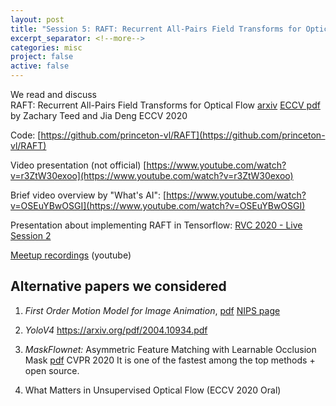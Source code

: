 ```yaml
---
layout: post 
title: "Session 5: RAFT: Recurrent All-Pairs Field Transforms for Optical Flow"
excerpt_separator: <!--more-->
categories: misc
project: false
active: false
---
```



We read and discuss   
RAFT: Recurrent All-Pairs Field Transforms for Optical Flow [arxiv](https://arxiv.org/pdf/2003.12039.pdf)
[ECCV pdf](https://www.ecva.net/papers/eccv_2020/papers_ECCV/papers/123470392.pdf)
by Zachary Teed and Jia Deng ECCV 2020

Code: [https://github.com/princeton-vl/RAFT](https://github.com/princeton-vl/RAFT)

Video presentation (not
official) [https://www.youtube.com/watch?v=r3ZtW30exoo](https://www.youtube.com/watch?v=r3ZtW30exoo)

Brief video overview by "What's
AI": [https://www.youtube.com/watch?v=OSEuYBwOSGI](https://www.youtube.com/watch?v=OSEuYBwOSGI)

Presentation about implementing RAFT in Tensorflow: [RVC 2020 - Live Session 2](https://youtu.be/TiEmlvRhiCI?t=177)


<!--more-->

[Meetup recordings](https://www.youtube.com/watch?v=XYPRZf69JJ8) (youtube)

## Alternative papers we considered

1. *First Order Motion Model for Image Animation*,  [pdf](https://arxiv.org/pdf/2003.00196.pdf)
   [NIPS page](https://papers.nips.cc/paper/2019/hash/31c0b36aef265d9221af80872ceb62f9-Abstract.html)

2. *YoloV4* https://arxiv.org/pdf/2004.10934.pdf

3. *MaskFlownet:* Asymmetric Feature Matching with Learnable Occlusion Mask
   [pdf](https://openaccess.thecvf.com/content_CVPR_2020/papers/Zhao_MaskFlownet_Asymmetric_Feature_Matching_With_Learnable_Occlusion_Mask_CVPR_2020_paper.pdf)
   CVPR 2020 It is one of the fastest among the top methods + open source.

4. What Matters in Unsupervised Optical Flow (ECCV 2020 Oral)



